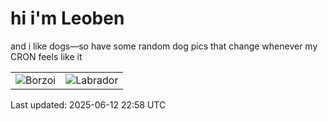 # hi i'm Leoben

and i like dogs—so have some random dog pics that change whenever my CRON feels like it

|  |  |
|--------|----------|
| ![Borzoi](https://random-dog-vercel.vercel.app/api/random-borzoi?v=1749769124) | ![Labrador](https://random-dog-vercel.vercel.app/api/random-labrador?v=1749769124) |

Last updated: 2025-06-12 22:58 UTC
